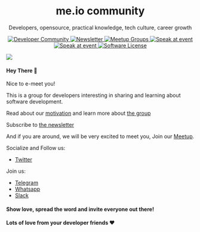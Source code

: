 
<p align="center">
  <h1 align="center">me.io community</h1>
  <p align="center">Developers, opensource, practical knowledge, tech culture, career growth</p>
  <p align="center">
    <a href="https://me.io">
        <img src="https://img.shields.io/badge/DEV-Community-blue.svg?style=flat-square" alt="Developer Community">
    </a>
    <a href="https://me.io/subscribe-to-our-newsletter">
        <img src="https://img.shields.io/badge/DEV-Newsletter-black.svg?style=flat-square" alt="Newsletter">
    </a>
    <a href="https://me.io/meetup-group">
        <img src="https://img.shields.io/badge/DEV-Meetup-red.svg?style=flat-square" alt="Meetup Groups">
    </a>
    <a href="https://me.io/speak-at-event">
        <img src="https://img.shields.io/badge/Speakers-Welcome-blue.svg?style=flat-square" alt="Speak at event">
    </a>
    <a href="https://me.io/feedback">
        <img src="https://img.shields.io/badge/Feedback-Thanks-yellow.svg?style=flat-square" alt="Speak at event">
    </a>
    <a href="LICENSE.md">
        <img src="https://img.shields.io/badge/<3-OSS-brightgreen.svg?style=flat-square" alt="Software License">
    </a>
  </p>
</p>

![](https://i.imgur.com/dTe9SKq.png)

#### Hey There 👋

Nice to e-meet you! 

This is a group for developers interesting in sharing and learning about software development.

Read about our [motivation](https://me.io/motivation) and learn more about [the group](https://me.io/group-intro)

Subscribe to [the newsletter](https://me.io/subscribe-to-our-newsletter)

And if you are around, we will be very excited to meet you, Join our [Meetup](https://me.io/meetup-group).

Socialize and Follow us:
- [Twitter](https://me.io/twitter)

Join us:
- [Telegram](https://me.io/join-telegram)
- [Whatsapp](https://me.io/join-whatsapp)
- [Slack](https://me.io/join-slack)

#### Show love, spread the word and invite everyone out there!

#### Lots of love from your developer friends ❤️️
